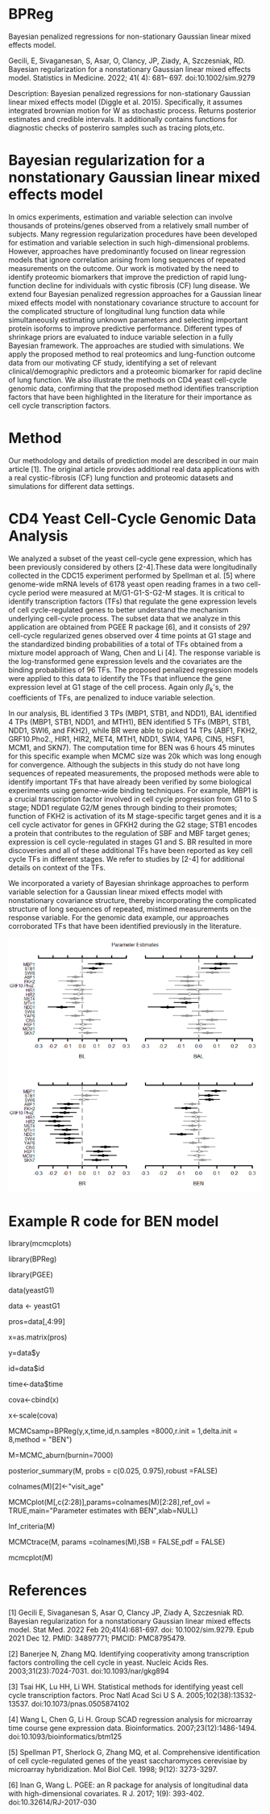 # BPReg
Bayesian penalized regressions for non-stationary Gaussian linear mixed effects model.

Gecili, E, Sivaganesan, S, Asar, O, Clancy, JP, Ziady, A, Szczesniak, RD. Bayesian regularization for a nonstationary Gaussian linear mixed effects model. 
Statistics in Medicine. 2022; 41( 4): 681– 697. doi:10.1002/sim.9279

Description: Bayesian penalized regressions for non-stationary Gaussian linear mixed effects model (Diggle et al. 2015). 
Specifically, it assumes integrated brownian motion for W as stochastic process. Returns posterior estimates and credible intervals.
It additionally contains functions for diagnostic checks of posteriro samples such as tracing plots,etc.



# Bayesian regularization for a nonstationary Gaussian linear mixed effects model

In omics experiments, estimation and variable selection can involve thousands of proteins/genes observed from a relatively small number of subjects. Many regression regularization procedures have been developed for estimation and variable selection in such high-dimensional problems. However, approaches have predominantly focused on linear regression models that ignore correlation arising from long sequences of repeated measurements on the outcome. Our work is motivated by the need to identify proteomic biomarkers that improve the prediction of rapid lung-function decline for individuals with cystic fibrosis (CF) lung disease. We extend four Bayesian penalized regression approaches for a Gaussian linear mixed effects model with nonstationary covariance structure to account for the complicated structure of longitudinal lung function data while simultaneously estimating unknown parameters and selecting important protein isoforms to improve predictive performance. Different types of shrinkage priors are evaluated to induce variable selection in a fully Bayesian framework. The approaches are studied with simulations. We apply the proposed method to real proteomics and lung-function outcome data from our motivating CF study, identifying a set of relevant clinical/demographic predictors and a proteomic biomarker for rapid decline of lung function. We also illustrate the methods on CD4 yeast cell-cycle genomic data, confirming that the proposed method identifies transcription factors that have been highlighted in the literature for their importance as cell cycle transcription factors.

# Method

Our methodology and details of prediction model are described in our main article [1]. The
original article provides additional real data applications with a real cystic-fibrosis
(CF) lung function and proteomic datasets and simulations for different data settings.

# CD4 Yeast Cell-Cycle Genomic Data Analysis

We analyzed a subset of the yeast cell-cycle gene expression, which has been previously considered by others [2-4].These data were longitudinally collected in the CDC15 experiment performed by Spellman et al. [5] where genome-wide mRNA levels of 6178 yeast open reading frames in a two cell-cycle period were measured at M/G1-G1-S-G2-M stages. It is critical to identify transcription factors (TFs) that regulate the gene expression levels of cell cycle-regulated genes to better understand the mechanism underlying cell-cycle process. The subset data that we analyze in this application are obtained from PGEE R package [6], and it consists of 297 cell-cycle regularized genes observed over 4 time points at G1 stage and the standardized binding probabilities of a total of 
 TFs obtained from a mixture model approach of Wang, Chen and Li [4]. The response variable is the log-transformed gene expression levels and the covariates are the binding probabilities of 96 TFs. The proposed penalized regression models were applied to this data to identify the TFs that influence the gene expression level at G1 stage of the cell process. Again only $\beta_{k}$'s, the coefficients of TFs, are penalized to induce variable selection.

In our analysis, BL identified 3 TPs (MBP1, STB1, and NDD1), BAL identified 4 TPs (MBP1, STB1, NDD1, and MTH1), BEN identified 5 TFs (MBP1, STB1, NDD1, SWI6, and FKH2), while BR were able to picked 14 TPs (ABF1, FKH2, GRF10.Pho2., HIR1, HIR2, MET4, MTH1, NDD1, SWI4, YAP6, CIN5, HSF1, MCM1, and SKN7). The computation time for BEN was 6 hours 45 minutes for this specific example when MCMC size was 20k which was long enough for convergence. Although the subjects in this study do not have long sequences of repeated measurements, the proposed methods were able to identify important TFs that have already been verified by some biological experiments using genome-wide binding techniques. For example, MBP1 is a crucial transcription factor involved in cell cycle progression from G1 to S stage; NDD1 regulate G2/M genes through binding to their promotes; function of FKH2 is activation of its M stage-specific target genes and it is a cell cycle activator for genes in GFKH2 during the G2 stage; STB1 encodes a protein that contributes to the regulation of SBF and MBF target genes; expression is cell cycle-regulated in stages G1 and S. BR resulted in more discoveries and all of these additional TFs have been reported as key cell cycle TFs in different stages. We refer to studies by [2-4] for additional details on context of the TFs.

We incorporated a variety of Bayesian shrinkage approaches to perform variable selection for a Gaussian linear mixed effects model with nonstationary covariance structure, thereby incorporating the complicated structure of long sequences of repeated, mistimed measurements on the response variable. For the genomic data example, our approaches corroborated TFs that have been identified previously in the literature.

![Posterior mean estimates and their 95\% credible intervals for the coefficients for select TFs from our four models.](https://github.com/emrahgecili/BPReg/blob/master/forest%20plots%20for%20all%20four%20models.png)


# Example R code for BEN model

library(mcmcplots)

library(BPReg)

library(PGEE)

data(yeastG1) 

data <- yeastG1 

pros=data[,4:99]

x=as.matrix(pros)

y=data$y

id=data$id 

time<-data$time

cova<-cbind(x)

x<-scale(cova)

MCMCsamp=BPReg(y,x,time,id,n.samples =8000,r.init = 1,delta.init = 8,method = "BEN")

M=MCMC_aburn(burnin=7000)

posterior_summary(M, probs = c(0.025, 0.975),robust =FALSE)

colnames(M)[2]<-"visit_age"

MCMCplot(M[,c(2:28)],params=colnames(M)[2:28],ref_ovl = TRUE,main="Parameter estimates with BEN",xlab=NULL)

Inf_criteria(M)

MCMCtrace(M, params =colnames(M),ISB = FALSE,pdf = FALSE)

mcmcplot(M)

# References

[1] Gecili E, Sivaganesan S, Asar O, Clancy JP, Ziady A, Szczesniak RD. Bayesian regularization 
for a nonstationary Gaussian linear mixed effects model. Stat Med. 2022 Feb 20;41(4):681-697. 
doi: 10.1002/sim.9279. Epub 2021 Dec 12. PMID: 34897771; PMCID: PMC8795479.

[2] Banerjee N, Zhang MQ. Identifying cooperativity among transcription factors controlling
the cell cycle in yeast. Nucleic Acids Res. 2003;31(23):7024-7031. doi:10.1093/nar/gkg894

[3] Tsai HK, Lu HH, Li WH. Statistical methods for identifying yeast cell cycle transcription
factors. Proc Natl Acad Sci U S A. 2005;102(38):13532-13537. doi:10.1073/pnas.0505874102

[4] Wang L, Chen G, Li H. Group SCAD regression analysis for microarray time course
gene expression data. Bioinformatics. 2007;23(12):1486-1494. doi:10.1093/bioinformatics/btm125

[5] Spellman PT, Sherlock G, Zhang MQ, et al. Comprehensive identification of cell cycle-regulated 
genes of the yeast saccharomyces cerevisiae by microarray hybridization. Mol Biol Cell. 1998; 9(12): 3273-3297.

[6] Inan G, Wang L. PGEE: an R package for analysis of longitudinal data with high-dimensional covariates.
R J. 2017; 1(9): 393-402. doi:10.32614/RJ-2017-030
